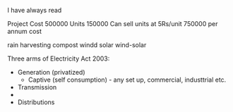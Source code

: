 I have always read 

Project Cost 500000
Units 150000
Can sell units at 5Rs/unit
750000 per annum cost



rain harvesting
compost
windd
solar
wind-solar 



Three arms of Electricity Act 2003:
* Generation (privatized)
	 - Captive (self consumption) - any set up, commercial, industtrial etc. 
* Transmission
* 
* Distributions